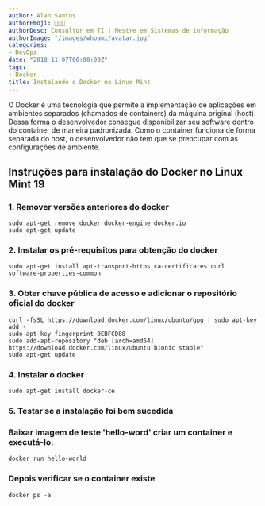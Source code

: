 ```yaml
---
author: Alan Santos
authorEmoji: 👨🏻‍💻
authorDesc: Consultor em TI | Mestre em Sistemas de informação
authorImage: "/images/whoami/avatar.jpg"
categories:
- DevOps
date: "2018-11-07T00:00:00Z"
tags:
- Docker
title: Instalando o Docker no Linux Mint
---
```


O Docker é uma tecnologia que permite a implementação de aplicações em ambientes separados (chamados de containers) da máquina original (host). Dessa forma o desenvolvedor consegue disponibilizar seu software dentro do container de maneira padronizada. Como o container funciona de forma separada do host, o desenvolvedor não tem que se preocupar com as configurações de ambiente.

## Instruções para instalação do Docker no Linux Mint 19

### 1. Remover versões anteriores do docker

    sudo apt-get remove docker docker-engine docker.io
    sudo apt-get update

### 2. Instalar os pré-requisitos para obtenção do docker

    sudo apt-get install apt-transport-https ca-certificates curl software-properties-common

### 3. Obter chave pública de acesso e adicionar o repositório oficial do docker

    curl -fsSL https://download.docker.com/linux/ubuntu/gpg | sudo apt-key add -
    sudo apt-key fingerprint 0EBFCD88
    sudo add-apt-repository "deb [arch=amd64] https://download.docker.com/linux/ubuntu bionic stable"
    sudo apt-get update

### 4. Instalar o docker

    sudo apt-get install docker-ce

### 5. Testar se a instalação foi bem sucedida

### Baixar imagem de teste 'hello-word' criar um container e executá-lo.

    docker run hello-world

### Depois verificar se o container existe

    docker ps -a
